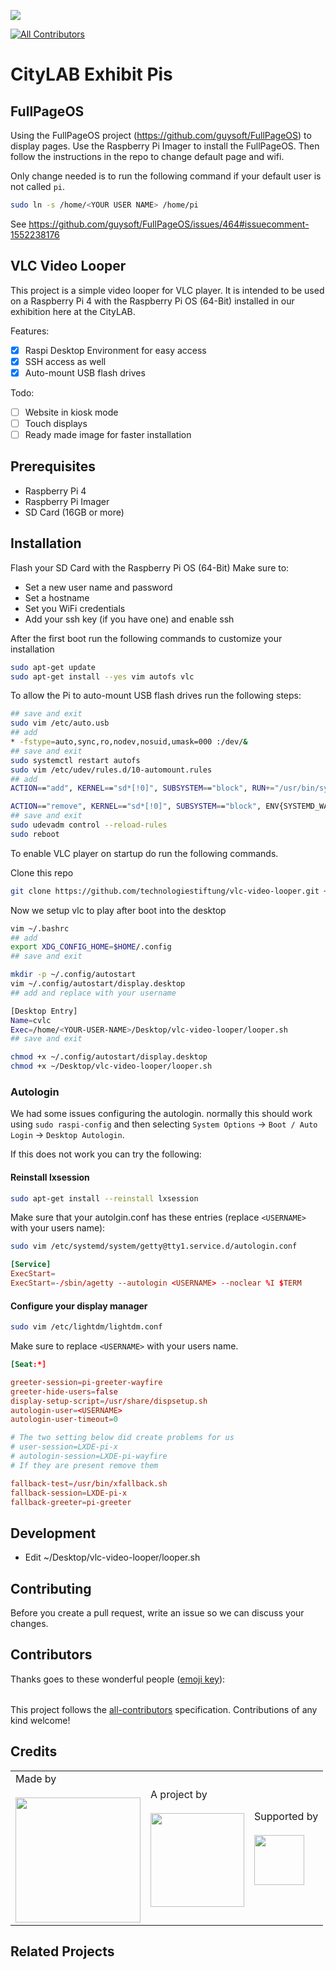 ![](https://img.shields.io/badge/Built%20with%20%E2%9D%A4%EF%B8%8F-at%20Technologiestiftung%20Berlin-blue)

<!-- ALL-CONTRIBUTORS-BADGE:START - Do not remove or modify this section -->

[![All Contributors](https://img.shields.io/badge/all_contributors-0-orange.svg?style=flat-square)](#contributors-)

<!-- ALL-CONTRIBUTORS-BADGE:END -->

# CityLAB Exhibit Pis

## FullPageOS

Using the FullPageOS project (https://github.com/guysoft/FullPageOS) to display pages. Use the Raspberry Pi Imager to install the FullPageOS. Then follow the instructions in the repo to change default page and wifi.

Only change needed is to run the following command if your default user is not called `pi`.

```bash
sudo ln -s /home/<YOUR USER NAME> /home/pi
```

See https://github.com/guysoft/FullPageOS/issues/464#issuecomment-1552238176

## VLC Video Looper

This project is a simple video looper for VLC player. It is intended to be used on a Raspberry Pi 4 with the Raspberry Pi OS (64-Bit) installed in our exhibition here at the CityLAB.

Features:

- [x] Raspi Desktop Environment for easy access
- [x] SSH access as well
- [x] Auto-mount USB flash drives

Todo:

- [ ] Website in kiosk mode
- [ ] Touch displays
- [ ] Ready made image for faster installation

## Prerequisites

- Raspberry Pi 4
- Raspberry Pi Imager
- SD Card (16GB or more)

## Installation

Flash your SD Card with the Raspberry Pi OS (64-Bit)
Make sure to:

- Set a new user name and password
- Set a hostname
- Set you WiFi credentials
- Add your ssh key (if you have one) and enable ssh

After the first boot run the following commands to customize your installation

```bash
sudo apt-get update
sudo apt-get install --yes vim autofs vlc
```

To allow the Pi to auto-mount USB flash drives run the following steps:

```bash
## save and exit
sudo vim /etc/auto.usb
## add
* -fstype=auto,sync,ro,nodev,nosuid,umask=000 :/dev/&
## save and exit
sudo systemctl restart autofs
sudo vim /etc/udev/rules.d/10-automount.rules
## add
ACTION=="add", KERNEL=="sd*[!0]", SUBSYSTEM=="block", RUN+="/usr/bin/systemd-mount --no-block --automount=yes --collect /dev/%k /mnt/%k"

ACTION=="remove", KERNEL=="sd*[!0]", SUBSYSTEM=="block", ENV{SYSTEMD_WANTS}+="umount.target", RUN+="/usr/bin/systemd-mount --umount --no-block --collect /mnt/%k"
## save and exit
sudo udevadm control --reload-rules
sudo reboot

```

To enable VLC player on startup do run the following commands.

Clone this repo

```bash
git clone https://github.com/technologiestiftung/vlc-video-looper.git ~/Desktop/vlc-video-looper
```

Now we setup vlc to play after boot into the desktop

```bash
vim ~/.bashrc
## add
export XDG_CONFIG_HOME=$HOME/.config
## save and exit

mkdir -p ~/.config/autostart
vim ~/.config/autostart/display.desktop
## add and replace with your username

[Desktop Entry]
Name=cvlc
Exec=/home/<YOUR-USER-NAME>/Desktop/vlc-video-looper/looper.sh
## save and exit

chmod +x ~/.config/autostart/display.desktop
chmod +x ~/Desktop/vlc-video-looper/looper.sh
```

### Autologin

We had some issues configuring the autologin. normally this should work using `sudo raspi-config` and then selecting `System Options` -> `Boot / Auto Login` -> `Desktop Autologin`.

If this does not work you can try the following:

#### Reinstall lxsession

```bash
sudo apt-get install --reinstall lxsession
```

Make sure that your autolgin.conf has these entries (replace `<USERNAME>` with your users name):

```bash
sudo vim /etc/systemd/system/getty@tty1.service.d/autologin.conf
```

```conf
[Service]
ExecStart=
ExecStart=-/sbin/agetty --autologin <USERNAME> --noclear %I $TERM
```

#### Configure your display manager

```bash
sudo vim /etc/lightdm/lightdm.conf
```

Make sure to replace `<USERNAME>` with your users name.

```conf
[Seat:*]

greeter-session=pi-greeter-wayfire
greeter-hide-users=false
display-setup-script=/usr/share/dispsetup.sh
autologin-user=<USERNAME>
autologin-user-timeout=0

# The two setting below did create problems for us
# user-session=LXDE-pi-x
# autologin-session=LXDE-pi-wayfire
# If they are present remove them

fallback-test=/usr/bin/xfallback.sh
fallback-session=LXDE-pi-x
fallback-greeter=pi-greeter
```

## Development

- Edit ~/Desktop/vlc-video-looper/looper.sh

## Contributing

Before you create a pull request, write an issue so we can discuss your changes.

## Contributors

Thanks goes to these wonderful people ([emoji key](https://allcontributors.org/docs/en/emoji-key)):

<!-- ALL-CONTRIBUTORS-LIST:START - Do not remove or modify this section -->
<!-- prettier-ignore-start -->
<!-- markdownlint-disable -->
<table>
  <tr>
  </tr>
</table>

<!-- markdownlint-restore -->
<!-- prettier-ignore-end -->

<!-- ALL-CONTRIBUTORS-LIST:END -->

This project follows the [all-contributors](https://github.com/all-contributors/all-contributors) specification. Contributions of any kind welcome!

## Credits

<table>
  <tr>
    <td>
      Made by <a href="https://citylab-berlin.org/de/start/">
        <br />
        <br />
        <img width="200" src="https://logos.citylab-berlin.org/logo-citylab-berlin.svg" />
      </a>
    </td>
    <td>
      A project by <a href="https://www.technologiestiftung-berlin.de/">
        <br />
        <br />
        <img width="150" src="https://logos.citylab-berlin.org/logo-technologiestiftung-berlin-de.svg" />
      </a>
    </td>
    <td>
      Supported by <a href="https://www.berlin.de/rbmskzl/">
        <br />
        <br />
        <img width="80" src="https://logos.citylab-berlin.org/logo-berlin-senatskanzelei-de.svg" />
      </a>
    </td>
  </tr>
</table>

## Related Projects
